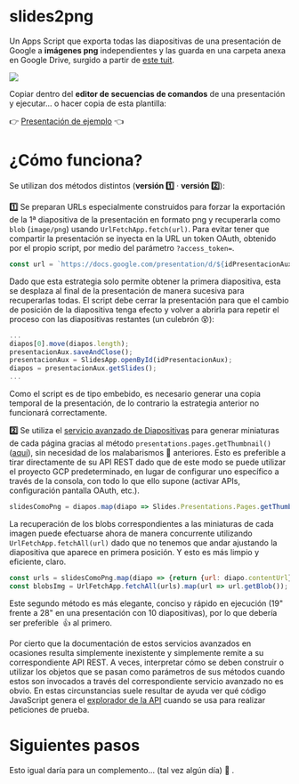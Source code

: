 # slides2png

Un Apps Script que exporta todas las diapositivas de una presentación de Google a **imágenes png** independientes y las guarda en una carpeta anexa en Google Drive, surgido a partir de [este tuit](https://twitter.com/ejruizgarcia/status/1355974033247006723).

![](https://user-images.githubusercontent.com/12829262/106485177-9e6e9100-64b0-11eb-8b7c-ad4271711815.gif)

Copiar dentro del **editor de secuencias de comandos** de una presentación y ejecutar... o hacer copia de esta plantilla:

👉 [Presentación de ejemplo](https://docs.google.com/presentation/d/1DQ3rSwC2UGgKnXzvfRALLLNiFbg-ABTD4I-lJyXlb_c/template/preview) 👈

# ¿Cómo funciona?

Se utilizan dos métodos distintos (**versión 1️⃣** · **versión 2️⃣**)**️**:

**1️⃣** Se preparan URLs especialmente construidos para forzar la exportación de la 1ª diapositiva de la presentación en formato png y recuperarla como `blob` (`image/png`) usando `UrlFetchApp.fetch(url)`. Para evitar tener que compartir la presentación se inyecta en la URL un token OAuth, obtenido por el propio script, por medio del parámetro `?access_token=`.

```javascript
const url = `https://docs.google.com/presentation/d/${idPresentacionAux}/export/png?access_token=${ScriptApp.getOAuthToken()}`;
```

Dado que esta estrategia solo permite obtener la primera diapositiva, esta se desplaza al final de la presentación de manera sucesiva para recuperarlas todas. El script debe cerrar la presentación para que el cambio de posición de la diapositiva tenga efecto y volver a abrirla para repetir el proceso con las diapositivas restantes (un culebrón 😵):

```javascript
...
diapos[0].move(diapos.length);
presentacionAux.saveAndClose();
presentacionAux = SlidesApp.openById(idPresentacionAux);
diapos = presentacionAux.getSlides();
...
```

Como el script es de tipo embebido, es necesario generar una copia temporal de la presentación, de lo contrario la estrategia anterior no funcionará correctamente.

**2️⃣** Se utiliza el [servicio avanzado de Diapositivas](https://developers.google.com/apps-script/advanced/slides) para generar miniaturas de cada página gracias al método `presentations.pages.getThumbnail()` ([aquí](https://developers.google.com/slides/reference/rest/v1/presentations.pages/getThumbnail)), sin necesidad de los malabarismos 🤹 anteriores. Esto es preferible a tirar directamente de su API REST dado que de este modo se puede utilizar el proyecto GCP predeterminado, en lugar de configurar uno específico a través de la consola, con todo lo que ello supone (activar APIs, configuración pantalla OAuth, etc.).

```javascript
slidesComoPng = diapos.map(diapo => Slides.Presentations.Pages.getThumbnail(idPresentacion, diapo.getObjectId(), {'thumbnailProperties.mimeType':'PNG', 'thumbnailProperties.thumbnailSize':'MEDIUM'}));
```

La recuperación de los blobs correspondientes a las miniaturas de cada imagen puede efectuarse ahora de manera concurrente utilizando `UrlFetchApp.fetchAll(url)` dado que no tenemos que andar ajustando la diapositiva que aparece en primera posición. Y esto es más limpio y eficiente, claro.

```javascript
const urls = slidesComoPng.map(diapo => {return {url: diapo.contentUrl}});
const blobsImg = UrlFetchApp.fetchAll(urls).map(url => url.getBlob());
```

Este segundo método es más elegante, conciso y rápido en ejecución (19" frente a 28" en una presentación con 10 diapositivas), por lo que debería ser preferible  👍 al primero.

Por cierto que la documentación de estos servicios avanzados en ocasiones resulta simplemente inexistente y simplemente remite a su correspondiente API REST. A veces, interpretar cómo se deben construir o utilizar los objetos que se pasan como parámetros de sus métodos cuando estos son invocados a través del correspondiente servicio avanzado no es obvio. En estas circunstancias suele resultar de ayuda ver qué código JavaScript genera el [explorador de la API](https://twitter.com/pfelipm/status/1356221409920495616) cuando se usa para realizar peticiones de prueba.

# Siguientes pasos

Esto igual daría para un complemento... (tal vez algún día) 🤔 .
